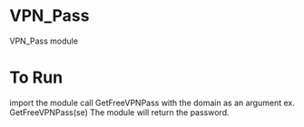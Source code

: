 # VPN_Pass
 VPN_Pass module

# To Run
import the module
call GetFreeVPNPass with the domain as an argument
 ex. GetFreeVPNPass(se)
The module will return the password.
